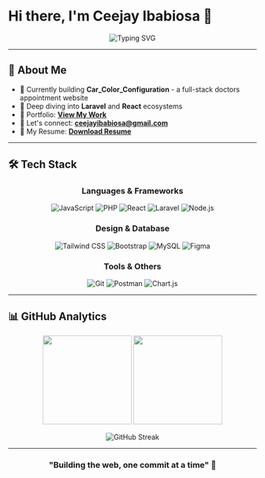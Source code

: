 # Hi there, I'm Ceejay Ibabiosa 👋

<div align="center">

![Typing SVG](https://readme-typing-svg.herokuapp.com?font=Inter&weight=500&size=24&pause=1000&color=2563EB&center=true&vCenter=true&width=500&lines=Web+Developer+from+Philippines;Building+Amazing+Digital+Experiences;Laravel+%26+React+Enthusiast)

</div>

---

## 🚀 About Me

- 🔭 Currently building **Car_Color_Configuration** - a full-stack doctors appointment website
- 🌱 Deep diving into **Laravel** and **React** ecosystems  
- 💼 Portfolio: **[View My Work](https://ceejay-portfolio.vercel.app)**
- 📧 Let's connect: **ceejayibabiosa@gmail.com**
- 📄 My Resume: **[Download Resume](resume-link)**

---

## 🛠️ Tech Stack

<div align="center">

### Languages & Frameworks
![JavaScript](https://img.shields.io/badge/JavaScript-F7DF1E?style=for-the-badge&logo=javascript&logoColor=black)
![PHP](https://img.shields.io/badge/PHP-777BB4?style=for-the-badge&logo=php&logoColor=white)
![React](https://img.shields.io/badge/React-20232A?style=for-the-badge&logo=react&logoColor=61DAFB)
![Laravel](https://img.shields.io/badge/Laravel-FF2D20?style=for-the-badge&logo=laravel&logoColor=white)
![Node.js](https://img.shields.io/badge/Node.js-43853D?style=for-the-badge&logo=node.js&logoColor=white)

### Design & Database
![Tailwind CSS](https://img.shields.io/badge/Tailwind_CSS-38B2AC?style=for-the-badge&logo=tailwind-css&logoColor=white)
![Bootstrap](https://img.shields.io/badge/Bootstrap-563D7C?style=for-the-badge&logo=bootstrap&logoColor=white)
![MySQL](https://img.shields.io/badge/MySQL-00000F?style=for-the-badge&logo=mysql&logoColor=white)
![Figma](https://img.shields.io/badge/Figma-F24E1E?style=for-the-badge&logo=figma&logoColor=white)

### Tools & Others
![Git](https://img.shields.io/badge/Git-F05032?style=for-the-badge&logo=git&logoColor=white)
![Postman](https://img.shields.io/badge/Postman-FF6C37?style=for-the-badge&logo=postman&logoColor=white)
![Chart.js](https://img.shields.io/badge/Chart.js-F5788D.svg?style=for-the-badge&logo=chart.js&logoColor=white)

</div>

---

## 📊 GitHub Analytics

<div align="center">

<img height="180em" src="https://github-readme-stats.vercel.app/api?username=cjcode6754&show_icons=true&theme=github_dark&include_all_commits=true&count_private=true&hide_border=true"/>
<img height="180em" src="https://github-readme-stats.vercel.app/api/top-langs/?username=cjcode6754&layout=compact&langs_count=8&theme=github_dark&hide_border=true"/>

</div>

<div align="center">

![GitHub Streak](https://streak-stats.demolab.com?user=cjcode6754&theme=github-dark-blue&hide_border=true)

</div>

---

<div align="center">

### "Building the web, one commit at a time" 🚀

</div>

